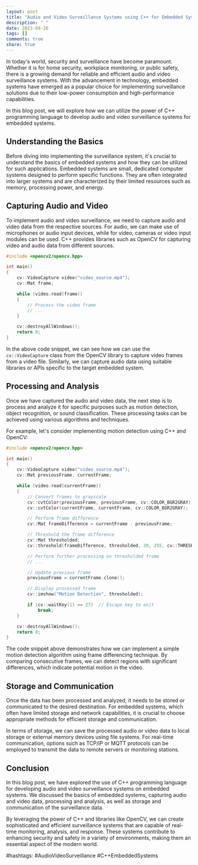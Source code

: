 ```yaml
---
layout: post
title: "Audio and Video Surveillance Systems using C++ for Embedded Systems"
description: " "
date: 2023-09-26
tags: []
comments: true
share: true
---
```


In today's world, security and surveillance have become paramount. Whether it is for home security, workplace monitoring, or public safety, there is a growing demand for reliable and efficient audio and video surveillance systems. With the advancement in technology, embedded systems have emerged as a popular choice for implementing surveillance solutions due to their low-power consumption and high-performance capabilities.

In this blog post, we will explore how we can utilize the power of C++ programming language to develop audio and video surveillance systems for embedded systems. 

## Understanding the Basics

Before diving into implementing the surveillance system, it's crucial to understand the basics of embedded systems and how they can be utilized for such applications. Embedded systems are small, dedicated computer systems designed to perform specific functions. They are often integrated into larger systems and are characterized by their limited resources such as memory, processing power, and energy.

## Capturing Audio and Video

To implement audio and video surveillance, we need to capture audio and video data from the respective sources. For audio, we can make use of microphones or audio input devices, while for video, cameras or video input modules can be used. C++ provides libraries such as OpenCV for capturing video and audio data from different sources.

```C++
#include <opencv2/opencv.hpp>

int main()
{
    cv::VideoCapture video("video_source.mp4");
    cv::Mat frame;

    while (video.read(frame))
    {
        // Process the video frame
        // ...
    }

    cv::destroyAllWindows();
    return 0;
}
```

In the above code snippet, we can see how we can use the `cv::VideoCapture` class from the OpenCV library to capture video frames from a video file. Similarly, we can capture audio data using suitable libraries or APIs specific to the target embedded system.

## Processing and Analysis

Once we have captured the audio and video data, the next step is to process and analyze it for specific purposes such as motion detection, object recognition, or sound classification. These processing tasks can be achieved using various algorithms and techniques.

For example, let's consider implementing motion detection using C++ and OpenCV:

```C++
#include <opencv2/opencv.hpp>

int main()
{
    cv::VideoCapture video("video_source.mp4");
    cv::Mat previousFrame, currentFrame;

    while (video.read(currentFrame))
    {
        // Convert frames to grayscale
        cv::cvtColor(previousFrame, previousFrame, cv::COLOR_BGR2GRAY);
        cv::cvtColor(currentFrame, currentFrame, cv::COLOR_BGR2GRAY);

        // Perform frame difference
        cv::Mat frameDifference = currentFrame - previousFrame;

        // Threshold the frame difference
        cv::Mat thresholded;
        cv::threshold(frameDifference, thresholded, 30, 255, cv::THRESH_BINARY);

        // Perform further processing on thresholded frame
        // ...

        // Update previous frame
        previousFrame = currentFrame.clone();

        // Display processed frame
        cv::imshow("Motion Detection", thresholded);

        if (cv::waitKey(1) == 27)  // Escape key to exit
            break;
    }

    cv::destroyAllWindows();
    return 0;
}
```

The code snippet above demonstrates how we can implement a simple motion detection algorithm using frame differencing technique. By comparing consecutive frames, we can detect regions with significant differences, which indicate potential motion in the video.

## Storage and Communication

Once the data has been processed and analyzed, it needs to be stored or communicated to the desired destination. For embedded systems, which often have limited storage and network capabilities, it is crucial to choose appropriate methods for efficient storage and communication.

In terms of storage, we can save the processed audio or video data to local storage or external memory devices using file systems. For real-time communication, options such as TCP/IP or MQTT protocols can be employed to transmit the data to remote servers or monitoring stations.

## Conclusion

In this blog post, we have explored the use of C++ programming language for developing audio and video surveillance systems on embedded systems. We discussed the basics of embedded systems, capturing audio and video data, processing and analysis, as well as storage and communication of the surveillance data.

By leveraging the power of C++ and libraries like OpenCV, we can create sophisticated and efficient surveillance systems that are capable of real-time monitoring, analysis, and response. These systems contribute to enhancing security and safety in a variety of environments, making them an essential aspect of the modern world.

#hashtags: #AudioVideoSurveillance #C++EmbeddedSystems